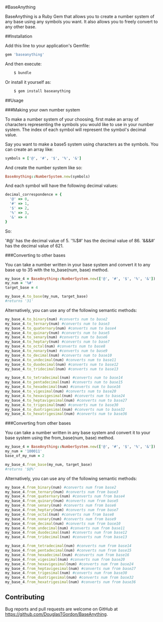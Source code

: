 #BaseAnything

BaseAnything is a Ruby Gem that allows you to create a number system of any base using any symbols you want. It also allows you to freely convert to any other base.

##Installation

Add this line to your application's Gemfile:

```ruby
gem 'baseanything'
```

And then execute:
```ruby
    $ bundle
```
Or install it yourself as:
```ruby
    $ gem install baseanything
```
##Usage

###Making your own number system

To make a number system of your choosing, first make an array of characters representing the symbols you would like to use in your number system. The index of each symbol will represent the symbol's decimal value.

Say you want to make a base5 system using characters as the symbols. You can create an array like:

```ruby
symbols = ['@', '#', '$', '%', '&']
```
And create the number system like so:

```ruby
BaseAnything::NumberSystem.new(symbols)
```

And each symbol will have the following decimal values:

```ruby
decimal_correspondence = {
  '@' => 0,
  '#' => 1,
  '$' => 2,
  '%' => 3,
  '&' => 4
}
```
So:

'#@' has the decimal value of 5.
'%$#' has the decimal value of 86.
'&&&#' has the decimal value of 621.

###Converting to other bases

You can take a number written in your base system and convert it to any base up to 35 with the to_base(num, base) method.

```ruby
my_base_4 = BaseAnything::NumberSystem.new(['@', '#', '$', '%', '&'])
my_num = '%#'
target_base = 4

my_base_4.to_base(my_num, target_base)
#returns '31'
```

Alternatively, you can use any of the following semantic methods:

```ruby
my_base_4.to_binary(num) #converts num to base2
my_base_4.to_ternary(num) #converts num to base3
my_base_4.to_quaternary(num) #converts num to base4
my_base_4.to_quinary(num) #converts num to base5
my_base_4.to_senary(num) #converts num to base6
my_base_4.to_heptary(num) #converts num to base7
my_base_4.to_octal(num) #converts num to base8
my_base_4.to_nonary(num) #converts num to base9
my_base_4.to_decimal(num) #converts num to base10
my_base_4.to_undecimal(num) #converts num to base11
my_base_4.to_duodecimal(num) #converts num to base12
my_base_4.to_tridecimal(num) #converts num to base13

my_base_4.to_tetradecimal(num) #converts num to base14
my_base_4.to_pentadecimal(num) #converts num to base15
my_base_4.to_hexadecimal(num) #converts num to base16
my_base_4.to_vigesimal(num) #converts num to base20
my_base_4.to_hexavigesimal(num) #converts num to base24
my_base_4.to_heptavigesimal(num) #converts num to base27
my_base_4.to_trigesimal(num) #converts num to base30
my_base_4.to_duotrigesimal(num) #converts num to base32
my_base_4.to_hexatrigesimal(num) #converts num to base36
```

###Converting from other bases

You can take a number written in any base system and convert it to your base system using the from_base(num, base) method.

```ruby
my_base_4 = BaseAnything::NumberSystem.new(['@', '#', '$', '%', '&'])
my_num = '100011'
base_of_my_num = 2

my_base_4.from_base(my_num, target_base)
#returns '$@%'
```

Alternatively, you can use any of the following semantic methods:

```ruby
my_base_4.from_binary(num) #converts num from base2
my_base_4.from_ternary(num) #converts num from base3
my_base_4.from_quaternary(num) #converts num from base4
my_base_4.from_quinary(num) #converts num from base5
my_base_4.from_senary(num) #converts num from base6
my_base_4.from_heptary(num) #converts num from base7
my_base_4.from_octal(num) #converts num from base8
my_base_4.from_nonary(num) #converts num from base9
my_base_4.from_decimal(num) #converts num from base10
my_base_4.from_undecimal(num) #converts num from base11
my_base_4.from_duodecimal(num) #converts num from base12
my_base_4.from_tridecimal(num) #converts num from base13

my_base_4.from_tetradecimal(num) #converts num from base14
my_base_4.from_pentadecimal(num) #converts num from base15
my_base_4.from_hexadecimal(num) #converts num from base16
my_base_4.from_vigesimal(num) #converts num from base20
my_base_4.from_hexavigesimal(num) #converts num from base24
my_base_4.from_heptavigesimal(num) #converts num from base27
my_base_4.from_trigesimal(num) #converts num from base30
my_base_4.from_duotrigesimal(num) #converts num from base32
my_base_4.from_hexatrigesimal(num) #converts num from base36
```


## Contributing

Bug reports and pull requests are welcome on GitHub at https://github.com/DouglasTGordon/BaseAnything.
